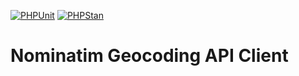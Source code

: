 [![PHPUnit](https://github.com/wimski/nominatim-geocoding-api-client/actions/workflows/phpunit.yml/badge.svg)](https://github.com/wimski/nominatim-geocoding-api-client/actions/workflows/phpunit.yml)
[![PHPStan](https://github.com/wimski/nominatim-geocoding-api-client/actions/workflows/phpstan.yml/badge.svg)](https://github.com/wimski/nominatim-geocoding-api-client/actions/workflows/phpstan.yml)

# Nominatim Geocoding API Client
